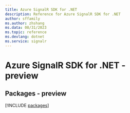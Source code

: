 ```yaml
---
title: Azure SignalR SDK for .NET
description: Reference for Azure SignalR SDK for .NET
author: sffamily
ms.author: zhshang
ms.data: 08/31/2023
ms.topic: reference
ms.devlang: dotnet
ms.service: signalr
---
```

# Azure SignalR SDK for .NET - preview
## Packages - preview
[!INCLUDE [packages](signalr-index.md)]